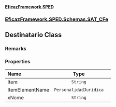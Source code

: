 #### [EficazFramework.SPED](EficazFrameworkSPED.md 'EficazFramework SPED')
### [EficazFramework.SPED.Schemas.SAT_CFe](EficazFramework.SPED.Schemas.SAT_CFe.md 'EficazFramework.SPED.Schemas.SAT_CFe')

## Destinatario Class

### Remarks
### Properties

| Name | Type | |
| :--- | :---: | :--- |
| Item | `String` |  |
| ItemElementName | `PersonalidadJuridica` |  |
| xNome | `String` |  |
